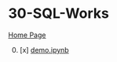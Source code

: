 # 30-SQL-Works
[Home Page](https://github.com/rabia-kandur)

00. [x] [demo.ipynb](./99-Assignment/demo.ipynb)